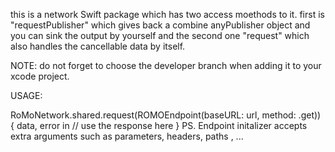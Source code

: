 
this is a network Swift package which has two access moethods to it. first is "requestPublisher" which gives back a combine anyPublisher object and you can sink the output by yourself and the second one "request" which also handles the cancellable data by itself. 

NOTE: do not forget to choose the developer branch when adding it to your xcode project.

USAGE: 

RoMoNetwork<YourDecodableResponse>.shared.request(ROMOEndpoint(baseURL: url, method: .get)) { data, error in
// use the response here
               }
PS. Endpoint initalizer accepts extra arguments such as parameters, headers, paths , ...
               




